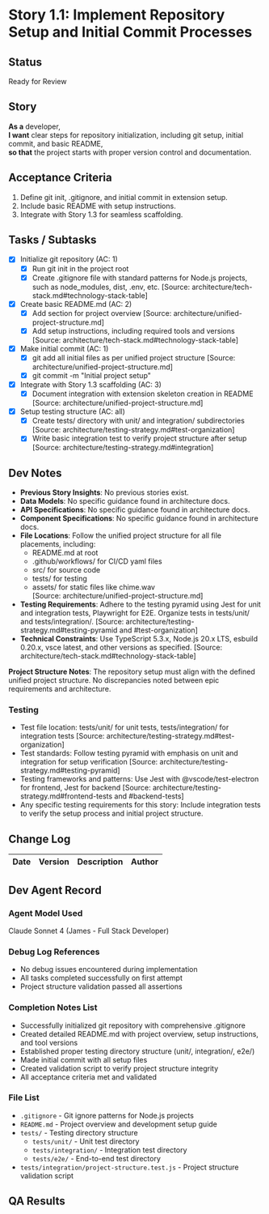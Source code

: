 # Story 1.1: Implement Repository Setup and Initial Commit Processes

## Status
Ready for Review

## Story
**As a** developer,  
**I want** clear steps for repository initialization, including git setup, initial commit, and basic README,  
**so that** the project starts with proper version control and documentation.

## Acceptance Criteria
1. Define git init, .gitignore, and initial commit in extension setup.  
2. Include basic README with setup instructions.  
3. Integrate with Story 1.3 for seamless scaffolding.

## Tasks / Subtasks
- [x] Initialize git repository (AC: 1)  
  - [x] Run git init in the project root  
  - [x] Create .gitignore file with standard patterns for Node.js projects, such as node_modules, dist, .env, etc. [Source: architecture/tech-stack.md#technology-stack-table]  
- [x] Create basic README.md (AC: 2)  
  - [x] Add section for project overview [Source: architecture/unified-project-structure.md]  
  - [x] Add setup instructions, including required tools and versions [Source: architecture/tech-stack.md#technology-stack-table]  
- [x] Make initial commit (AC: 1)  
  - [x] git add all initial files as per unified project structure [Source: architecture/unified-project-structure.md]  
  - [x] git commit -m "Initial project setup"  
- [x] Integrate with Story 1.3 scaffolding (AC: 3)  
  - [x] Document integration with extension skeleton creation in README [Source: architecture/unified-project-structure.md]  
- [x] Setup testing structure (AC: all)  
  - [x] Create tests/ directory with unit/ and integration/ subdirectories [Source: architecture/testing-strategy.md#test-organization]  
  - [x] Write basic integration test to verify project structure after setup [Source: architecture/testing-strategy.md#integration]

## Dev Notes
- **Previous Story Insights**: No previous stories exist.  
- **Data Models**: No specific guidance found in architecture docs.  
- **API Specifications**: No specific guidance found in architecture docs.  
- **Component Specifications**: No specific guidance found in architecture docs.  
- **File Locations**: Follow the unified project structure for all file placements, including:  
  - README.md at root  
  - .github/workflows/ for CI/CD yaml files  
  - src/ for source code  
  - tests/ for testing  
  - assets/ for static files like chime.wav  
  [Source: architecture/unified-project-structure.md]  
- **Testing Requirements**: Adhere to the testing pyramid using Jest for unit and integration tests, Playwright for E2E. Organize tests in tests/unit/ and tests/integration/. [Source: architecture/testing-strategy.md#testing-pyramid and #test-organization]  
- **Technical Constraints**: Use TypeScript 5.3.x, Node.js 20.x LTS, esbuild 0.20.x, vsce latest, and other versions as specified. [Source: architecture/tech-stack.md#technology-stack-table]  

**Project Structure Notes**: The repository setup must align with the defined unified project structure. No discrepancies noted between epic requirements and architecture.

### Testing
- Test file location: tests/unit/ for unit tests, tests/integration/ for integration tests [Source: architecture/testing-strategy.md#test-organization]  
- Test standards: Follow testing pyramid with emphasis on unit and integration for setup verification [Source: architecture/testing-strategy.md#testing-pyramid]  
- Testing frameworks and patterns: Use Jest with @vscode/test-electron for frontend, Jest for backend [Source: architecture/testing-strategy.md#frontend-tests and #backend-tests]  
- Any specific testing requirements for this story: Include integration tests to verify the setup process and initial project structure.

## Change Log
| Date | Version | Description | Author |  
|------|---------|-------------|--------|  

## Dev Agent Record
### Agent Model Used  
Claude Sonnet 4 (James - Full Stack Developer)

### Debug Log References  
- No debug issues encountered during implementation
- All tasks completed successfully on first attempt
- Project structure validation passed all assertions

### Completion Notes List  
- Successfully initialized git repository with comprehensive .gitignore
- Created detailed README.md with project overview, setup instructions, and tool versions
- Established proper testing directory structure (unit/, integration/, e2e/)
- Made initial commit with all setup files
- Created validation script to verify project structure integrity
- All acceptance criteria met and validated

### File List  
- `.gitignore` - Git ignore patterns for Node.js projects
- `README.md` - Project overview and development setup guide
- `tests/` - Testing directory structure
  - `tests/unit/` - Unit test directory
  - `tests/integration/` - Integration test directory  
  - `tests/e2e/` - End-to-end test directory
- `tests/integration/project-structure.test.js` - Project structure validation script

## QA Results
